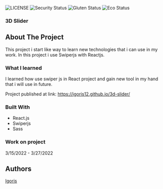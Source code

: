 ![LICENSE](https://img.shields.io/badge/license-MIT-blue.svg?style=flat-square)
![Security Status](https://img.shields.io/security-headers?label=Security&url=https%3A%2F%2Fgithub.com&style=flat-square)
![Gluten Status](https://img.shields.io/badge/Gluten-Free-green.svg)
![Eco Status](https://img.shields.io/badge/ECO-Friendly-green.svg)

### 3D Slider

## About The Project
This project i start like way to learn new technologies that i can use in my work.
In this project i use Swiperjs with Reactjs. 

### What I learned
I learned how use swiper js in React project and gain new tool in my hand that i will use in future.

Project published at link: https://igoris12.github.io/3d-slider/

### Built With
* React.js
* Swiperjs
* Sass

### Work on project
3/15/2022 - 3/27/2022

## Authors

[Igoris](https://github.com/igoris12)



